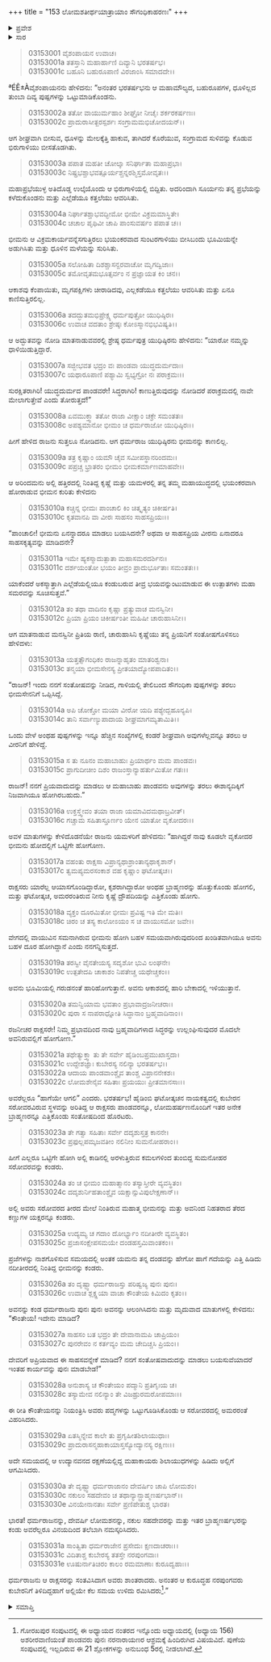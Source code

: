 +++
title = "153 ಲೋಮಶತೀರ್ಥಯಾತ್ರಾಯಾಂ ಸೌಗಂಧಿಕಾಹರಣಃ"
+++

<details><summary>ಪ್ರವೇಶ</summary>


।।   ಓಂ ಓಂ ನಮೋ ನಾರಾಯಣಾಯ।।   ಶ್ರೀ ವೇದವ್ಯಾಸಾಯ ನಮಃ ।।

ಶ್ರೀ ಕೃಷ್ಣದ್ವೈಪಾಯನ ವೇದವ್ಯಾಸ ವಿರಚಿತ  

**ಶ್ರೀ ಮಹಾಭಾರತ**

**ಆರಣ್ಯಕ ಪರ್ವ**

**ತೀರ್ಥಯಾತ್ರಾ ಪರ್ವ**

**ಅಧ್ಯಾಯ 153**

</details>


<details><summary>ಸಾರ</summary>

ಭಿರುಗಾಳಿ ಬೀಸಲು ಯುಧಿಷ್ಠಿರನು ಭೀಮನನ್ನು ಕಾಣದೇ ದ್ರೌಪದಿಯನ್ನು ಕೇಳಿದುದು (1-9). ದ್ರೌಪದಿಯಿಂದ ವಿಷಯವನ್ನು ತಿಳಿದ ಯುಧಿಷ್ಠಿರನು ಘಟೋತ್ಕಚನ ಸಹಾಯದಿಂದ ಭೀಮನಿದ್ದಲ್ಲಿಗೆ ಹೋಗಿ ರಾಕ್ಷಸರನ್ನು ಸಂತವಿಸಿದುದು (10-31).

</details>



> 03153001 ವೈಶಂಪಾಯನ ಉವಾಚ।  
03153001a ತತಸ್ತಾನಿ ಮಹಾರ್ಹಾಣಿ ದಿವ್ಯಾನಿ ಭರತರ್ಷಭ।  
03153001c ಬಹೂನಿ ಬಹುರೂಪಾಣಿ ವಿರಜಾಂಸಿ ಸಮಾದದೇ।।

ªÉÊ±Àವೈಶಂಪಾಯನನು ಹೇಳಿದನು: “ಅನಂತರ ಭರತರ್ಷಭನು ಆ ಮಹಾಮೌಲ್ಯದ, ಬಹುರೂಪಗಳ, ಧೂಳಿಲ್ಲದ ತುಂಬಾ ದಿವ್ಯ ಪುಷ್ಪಗಳನ್ನು ಒಟ್ಟುಮಾಡಿಕೊಂಡನು.

> 03153002a ತತೋ ವಾಯುರ್ಮಹಾಂ ಶೀಘ್ರೋ ನೀಚೈಃ ಶರ್ಕರಕರ್ಷಣಃ।  
03153002c ಪ್ರಾದುರಾಸೀತ್ಖರಸ್ಪರ್ಶಃ ಸಂಗ್ರಾಮಮಭಿಚೋದಯನ್।।

ಆಗ ಶೀಘ್ರವಾಗಿ ಬೀಸುವ, ಧೂಳನ್ನು ಮೇಲಕ್ಕೆತ್ತಿ ಹಾಕುವ, ತಾಗಿದರೆ ಕೊರೆಯುವ, ಸಂಗ್ರಾಮದ ಸುಳಿವನ್ನು ಕೊಡುವ ಭಿರುಗಾಳಿಯು ಬೀಸತೊಡಗಿತು.

> 03153003a ಪಪಾತ ಮಹತೀ ಚೋಲ್ಕಾ ಸನಿರ್ಘಾತಾ ಮಹಾಪ್ರಭಾ।   
03153003c ನಿಷ್ಪ್ರಭಶ್ಚಾಭವತ್ಸೂರ್ಯಶ್ಚನ್ನರಶ್ಮಿಸ್ತಮೋವೃತಃ।।

ಮಹಾಪ್ರಭೆಯುಳ್ಳ ಅತಿದೊಡ್ಡ ಉಲ್ಕೆಯೊಂದು ಆ ಭಿರುಗಾಳಿಯಲ್ಲಿ ಬಿದ್ದಿತು. ಅದರಿಂದಾಗಿ ಸೂರ್ಯನು ತನ್ನ ಪ್ರಭೆಯನ್ನು ಕಳೆದುಕೊಂಡನು ಮತ್ತು ಎಲ್ಲೆಡೆಯೂ ಕತ್ತಲೆಯು ಆವರಿಸಿತು.

> 03153004a ನಿರ್ಘಾತಶ್ಚಾಭವದ್ಭೀಮೋ ಭೀಮೇ ವಿಕ್ರಮಮಾಸ್ಥಿತೇ।  
03153004c ಚಚಾಲ ಪೃಥಿವೀ ಚಾಪಿ ಪಾಂಸುವರ್ಷಂ ಪಪಾತ ಚ।।

ಭೀಮನು ಆ ವಿಕ್ರಮಕಾರ್ಯವನ್ನೆಸಗುತ್ತಿರಲು ಭಯಂಕರವಾದ ಸುಂಟರಗಾಳಿಯು ಬೀಸಿಬಂದು ಭೂಮಿಯನ್ನೇ ಅಡುಗಿಸಿತು ಮತ್ತು ಧೂಳಿನ ಮಳೆಯನ್ನು ಸುರಿಸಿತು.

> 03153005a ಸಲೋಹಿತಾ ದಿಶಶ್ಚಾಸನ್ಖರವಾಚೋ ಮೃಗದ್ವಿಜಾಃ।  
03153005c ತಮೋವೃತಮಭೂತ್ಸರ್ವಂ ನ ಪ್ರಜ್ಞಾಯತ ಕಿಂ ಚನ।।

ಆಕಾಶವು ಕೆಂಪಾಯಿತು, ಮೃಗಪಕ್ಷಿಗಳು ಚೀರಾಡಿದವು, ಎಲ್ಲಕಡೆಯೂ ಕತ್ತಲೆಯು ಆವರಿಸಿತು ಮತ್ತು ಏನೂ ಕಾಣಿಸುತ್ತಿರಲಿಲ್ಲ.

> 03153006a ತದದ್ಭುತಮಭಿಪ್ರೇಕ್ಷ್ಯ ಧರ್ಮಪುತ್ರೋ ಯುಧಿಷ್ಠಿರಃ।  
03153006c ಉವಾಚ ವದತಾಂ ಶ್ರೇಷ್ಠಃ ಕೋಽಸ್ಮಾನಭಿಭವಿಷ್ಯತಿ।।

ಆ ಅದ್ಭುತವನ್ನು ನೋಡಿ ಮಾತನಾಡುವವರಲ್ಲಿ ಶ್ರೇಷ್ಠ ಧರ್ಮಪುತ್ರ ಯುಧಿಷ್ಠಿರನು ಹೇಳಿದನು: “ಯಾರೋ ನಮ್ಮನ್ನು ಧಾಳಿಯಿಡುತ್ತಿದ್ದಾರೆ.

> 03153007a ಸಜ್ಜೀಭವತ ಭದ್ರಂ ವಃ ಪಾಂಡವಾ ಯುದ್ಧದುರ್ಮದಾಃ।  
03153007c ಯಥಾರೂಪಾಣಿ ಪಶ್ಯಾಮಿ ಸ್ವಭ್ಯಗ್ರೋ ನಃ ಪರಾಕ್ರಮಃ।।

ಸುರಕ್ಷಿತರಾಗಿರಿ! ಯುದ್ಧದುರ್ಮದ ಪಾಂಡವರೇ! ಸಿದ್ಧರಾಗಿರಿ! ಕಾಣುತ್ತಿರುವುದನ್ನು ನೋಡಿದರೆ ಪರಾಕ್ರಮದಲ್ಲಿ ನಾವೇ ಮೇಲಾಗುತ್ತೇವೆ ಎಂದು ತೋರುತ್ತದೆ!”

> 03153008a ಏವಮುಕ್ತ್ವಾ ತತೋ ರಾಜಾ ವೀಕ್ಷಾಂ ಚಕ್ರೇ ಸಮಂತತಃ।  
03153008c ಅಪಶ್ಯಮಾನೋ ಭೀಮಂ ಚ ಧರ್ಮರಾಜೋ ಯುಧಿಷ್ಠಿರಃ।।

ಹೀಗೆ ಹೇಳಿದ ರಾಜನು ಸುತ್ತಲೂ ನೋಡಿದನು. ಆಗ ಧರ್ಮರಾಜ ಯುಧಿಷ್ಠಿರನು ಭೀಮನನ್ನು ಕಾಣಲಿಲ್ಲ.

> 03153009a ತತ್ರ ಕೃಷ್ಣಾಂ ಯಮೌ ಚೈವ ಸಮೀಪಸ್ಥಾನರಿಂದಮಃ।  
03153009c ಪಪ್ರಚ್ಚ ಭ್ರಾತರಂ ಭೀಮಂ ಭೀಮಕರ್ಮಾಣಮಾಹವೇ।।

ಆ ಅರಿಂದಮನು ಅಲ್ಲಿ ಹತ್ತಿರದಲ್ಲಿ ನಿಂತಿದ್ದ ಕೃಷ್ಣೆ ಮತ್ತು ಯಮಳರಲ್ಲಿ ತನ್ನ ತಮ್ಮ ಮಹಾಯುದ್ಧದಲ್ಲಿ ಭಯಂಕರವಾಗಿ ಹೋರಾಡುವ ಭೀಮನ ಕುರಿತು ಕೇಳಿದನು

> 03153010a ಕಚ್ಚಿನ್ನ ಭೀಮಃ ಪಾಂಚಾಲಿ ಕಿಂ ಚಿತ್ಕೃತ್ಯಂ ಚಿಕೀರ್ಷತಿ।  
03153010c ಕೃತವಾನಪಿ ವಾ ವೀರಃ ಸಾಹಸಂ ಸಾಹಸಪ್ರಿಯಃ।।

“ಪಾಂಚಾಲೀ! ಭೀಮನು ಏನನ್ನಾದರೂ ಮಾಡಲು ಬಯಸಿದನೇ? ಅಥವಾ ಆ ಸಾಹಸಪ್ರಿಯ ವೀರನು ಏನಾದರೂ ಸಾಹಸಕೃತ್ಯವನ್ನು ಮಾಡಿದನೇ?

> 03153011a ಇಮೇ ಹ್ಯಕಸ್ಮಾದುತ್ಪಾತಾ ಮಹಾಸಮರದರ್ಶಿನಃ।  
03153011c ದರ್ಶಯಂತೋ ಭಯಂ ತೀವ್ರಂ ಪ್ರಾದುರ್ಭೂತಾಃ ಸಮಂತತಃ।।

ಯಾಕೆಂದರೆ ಅಕಸ್ಮಾತ್ತಾಗಿ ಎಲ್ಲೆಡೆಯಲ್ಲಿಯೂ ಕಂಡುಬರುವ ತೀವ್ರ ಭಯವನ್ನುಂಟುಮಾಡುವ ಈ ಉತ್ಪಾತಗಳು ಮಹಾ ಸಮರವನ್ನು ಸೂಚಿಸುತ್ತವೆ.”

> 03153012a ತಂ ತಥಾ ವಾದಿನಂ ಕೃಷ್ಣಾ ಪ್ರತ್ಯುವಾಚ ಮನಸ್ವಿನೀ।  
03153012c ಪ್ರಿಯಾ ಪ್ರಿಯಂ ಚಿಕೀರ್ಷಂತೀ ಮಹಿಷೀ ಚಾರುಹಾಸಿನೀ।।

ಆಗ ಮಾತನಾಡುವ ಮನಸ್ವಿನೀ ಪ್ರಿತಿಯ ರಾಣಿ, ಚಾರುಹಾಸಿನಿ ಕೃಷ್ಣೆಯು ತನ್ನ ಪ್ರಿಯನಿಗೆ ಸಂತೋಷಗೊಳಿಸಲು ಹೇಳಿದಳು:

> 03153013a ಯತ್ತತ್ಸೌಗಂಧಿಕಂ ರಾಜನ್ನಾಹೃತಂ ಮಾತರಿಶ್ವನಾ।  
03153013c ತನ್ಮಯಾ ಭೀಮಸೇನಸ್ಯ ಪ್ರೀತಯಾದ್ಯೋಪಪಾದಿತಂ।।

“ರಾಜನ್! ಇಂದು ನನಗೆ ಸಂತೋಷವನ್ನು ನೀಡಿದ, ಗಾಳಿಯಲ್ಲಿ ತೇಲಿಬಂದ ಸೌಗಂಧಿಕಾ ಪುಷ್ಪಗಳನ್ನು ತರಲು ಭೀಮಸೇನನಿಗೆ ಒಪ್ಪಿಸಿದ್ದೆ.

> 03153014a ಅಪಿ ಚೋಕ್ತೋ ಮಯಾ ವೀರೋ ಯದಿ ಪಶ್ಯೇದ್ಬಹೂನ್ಯಪಿ।   
03153014c ತಾನಿ ಸರ್ವಾಣ್ಯುಪಾದಾಯ ಶೀಘ್ರಮಾಗಮ್ಯತಾಮಿತಿ।।

ಒಂದು ವೇಳೆ ಅಂಥಹ ಪುಷ್ಪಗಳನ್ನು ಇನ್ನೂ ಹೆಚ್ಚಿನ ಸಂಖ್ಯೆಗಳಲ್ಲಿ ಕಂಡರೆ ಶೀಘ್ರವಾಗಿ ಅವುಗಳೆಲ್ಲವನ್ನೂ ತರಲು ಆ ವೀರನಿಗೆ ಹೇಳಿದ್ದೆ.

> 03153015a ಸ ತು ನೂನಂ ಮಹಾಬಾಹುಃ ಪ್ರಿಯಾರ್ಥಂ ಮಮ ಪಾಂಡವಃ।  
03153015c ಪ್ರಾಗುದೀಚೀಂ ದಿಶಂ ರಾಜಂಸ್ತಾನ್ಯಾಹರ್ತುಮಿತೋ ಗತಃ।।

ರಾಜನ್! ನನಗೆ ಪ್ರಿಯವಾದುದನ್ನು ಮಾಡಲು ಆ ಮಹಾಬಾಹು ಪಾಂಡವನು ಅವುಗಳನ್ನು ತರಲು ಈಶಾನ್ಯದಿಕ್ಕಿಗೆ ನಿಜವಾಗಿಯೂ ಹೋಗಿರಬಹುದು.”

> 03153016a ಉಕ್ತಸ್ತ್ವೇವಂ ತಯಾ ರಾಜಾ ಯಮಾವಿದಮಥಾಬ್ರವೀತ್।  
03153016c ಗಚ್ಚಾಮ ಸಹಿತಾಸ್ತೂರ್ಣಂ ಯೇನ ಯಾತೋ ವೃಕೋದರಃ।।

ಅವಳ ಮಾತುಗಳನ್ನು ಕೇಳಿದೊಡನೆಯೇ ರಾಜನು ಯಮಳರಿಗೆ ಹೇಳಿದನು: “ಹಾಗಿದ್ದರೆ ನಾವು ಕೂಡಲೇ ವೃಕೋದರ ಭೀಮನು ಹೋದಲ್ಲಿಗೆ ಒಟ್ಟಿಗೇ ಹೋಗೋಣ.

> 03153017a ವಹಂತು ರಾಕ್ಷಸಾ ವಿಪ್ರಾನ್ಯಥಾಶ್ರಾಂತಾನ್ಯಥಾಕೃಶಾನ್।   
03153017c ತ್ವಮಪ್ಯಮರಸಂಕಾಶ ವಹ ಕೃಷ್ಣಾಂ ಘಟೋತ್ಕಚ।।

ರಾಕ್ಷಸರು ಯಾರೆಲ್ಲ ಆಯಾಸಗೊಂಡಿದ್ದಾರೋ, ಕೃಶರಾಗಿದ್ದಾರೋ ಅಂಥಹ ಬ್ರಾಹ್ಮಣರನ್ನು ಹೊತ್ತುಕೊಂಡು ಹೋಗಲಿ, ಮತ್ತು ಘಟೋತ್ಕಚ, ಅಮರರಂತಿರುವ ನೀನು ಕೃಷ್ಣೆ ದ್ರೌಪದಿಯನ್ನು ಎತ್ತಿಕೊಂಡು ಹೋಗು.

> 03153018a ವ್ಯಕ್ತಂ ದೂರಮಿತೋ ಭೀಮಃ ಪ್ರವಿಷ್ಟ ಇತಿ ಮೇ ಮತಿಃ।  
03153018c ಚಿರಂ ಚ ತಸ್ಯ ಕಾಲೋಽಯಂ ಸ ಚ ವಾಯುಸಮೋ ಜವೇ।।

ವೇಗದಲ್ಲಿ ವಾಯುವಿನ ಸಮನಾಗಿರುವ ಭೀಮನು ಹೋಗಿ ಬಹಳ ಸಮಯವಾಗಿರುವುದರಿಂದ ಖಂಡಿತವಾಗಿಯೂ ಅವನು ಬಹಳ ದೂರ ಹೋಗಿದ್ದಾನೆ ಎಂದು ನನಗನ್ನಿಸುತ್ತದೆ.

> 03153019a ತರಸ್ವೀ ವೈನತೇಯಸ್ಯ ಸದೃಶೋ ಭುವಿ ಲಂಘನೇ।  
03153019c ಉತ್ಪತೇದಪಿ ಚಾಕಾಶಂ ನಿಪತೇಚ್ಚ ಯಥೇಚ್ಚಕಂ।।

ಅವನು ಭೂಮಿಯಲ್ಲಿ ಗರುಡನಂತೆ ಹಾರಿಹೋಗುತ್ತಾನೆ. ಅವನು ಆಕಾಶದಲ್ಲಿ ಹಾರಿ ಬೇಕಾದಲ್ಲಿ ಇಳಿಯುತ್ತಾನೆ.

> 03153020a ತಮನ್ವಿಯಾಮ ಭವತಾಂ ಪ್ರಭಾವಾದ್ರಜನೀಚರಾಃ।   
03153020c ಪುರಾ ಸ ನಾಪರಾಧ್ನೋತಿ ಸಿದ್ಧಾನಾಂ ಬ್ರಹ್ಮವಾದಿನಾಂ।।

ರಜನೀಚರ ರಾಕ್ಷಸರೇ! ನಿಮ್ಮ ಪ್ರಭಾವದಿಂದ ನಾವು ಬ್ರಹ್ಮವಾದಿಗಳಾದ ಸಿದ್ಧರನ್ನು ಉಲ್ಲಂಘಿಸುವುದರ ಮೊದಲೇ ಅವನಿರುವಲ್ಲಿಗೆ ಹೋಗೋಣ.”

> 03153021a ತಥೇತ್ಯುಕ್ತ್ವಾ ತು ತೇ ಸರ್ವೇ ಹೈಡಿಂಬಪ್ರಮುಖಾಸ್ತದಾ।  
03153021c ಉದ್ದೇಶಜ್ಞಾಃ ಕುಬೇರಸ್ಯ ನಲಿನ್ಯಾ ಭರತರ್ಷಭ।।   
03153022a ಆದಾಯ ಪಾಂಡವಾಂಶ್ಚೈವ ತಾಂಶ್ಚ ವಿಪ್ರಾನನೇಕಶಃ।  
03153022c ಲೋಮಶೇನೈವ ಸಹಿತಾಃ ಪ್ರಯಯುಃ ಪ್ರೀತಮಾನಸಾಃ।।

ಅವರೆಲ್ಲರೂ “ಹಾಗೆಯೇ ಆಗಲಿ” ಎಂದರು. ಭರತರ್ಷಭ! ಹೈಡಿಂಬಿ ಘಟೋತ್ಕಚನ ನಾಯಕತ್ವದಲ್ಲಿ ಕುಬೇರನ ಸರೋವರವಿರುವ ಸ್ಥಳವನ್ನು ಅರಿತಿದ್ದ ಆ ರಾಕ್ಷಸರು ಪಾಂಡವರನ್ನೂ, ಲೋಮಹರ್ಷಣನೊಂದಿಗೆ ಇತರ ಅನೇಕ ಬ್ರಾಹ್ಮಣರನ್ನೂ ಎತ್ತಿಕೊಂಡು ಸಂತೋಷದಿಂದ ಹೊರಟರು.

> 03153023a ತೇ ಗತ್ವಾ ಸಹಿತಾಃ ಸರ್ವೇ ದದೃಶುಸ್ತತ್ರ ಕಾನನೇ।  
03153023c ಪ್ರಫುಲ್ಲಪಮ್ಕಜವತೀಂ ನಲಿನೀಂ ಸುಮನೋಹರಾಂ।।

ಹೀಗೆ ಎಲ್ಲರೂ ಒಟ್ಟಿಗೇ ಹೋಗಿ ಅಲ್ಲಿ ಕಾಡಿನಲ್ಲಿ ಅರಳುತ್ತಿರುವ ಕಮಲಗಳಿಂದ ತುಂಬಿದ್ದ ಸುಮನೋಹರ ಸರೋವರವನ್ನು ಕಂಡರು.

> 03153024a ತಂ ಚ ಭೀಮಂ ಮಹಾತ್ಮಾನಂ ತಸ್ಯಾಸ್ತೀರೇ ವ್ಯವಸ್ಥಿತಂ।  
03153024c ದದೃಶುರ್ನಿಹತಾಂಶ್ಚೈವ ಯಕ್ಷಾನ್ಸುವಿಪುಲೇಕ್ಷಣಾನ್।।

ಅಲ್ಲಿ ಅವರು ಸರೋವರದ ತೀರದ ಮೇಲೆ ನಿಂತಿರುವ ಮಹಾತ್ಮ ಭೀಮನನ್ನು ಮತ್ತು ಅವನಿಂದ ನಿಹತರಾದ ತೆರದ ಕಣ್ಣುಗಳ ಯಕ್ಷರನ್ನೂ ಕಂಡರು.

> 03153025a ಉದ್ಯಮ್ಯ ಚ ಗದಾಂ ದೋರ್ಭ್ಯಾಂ ನದೀತೀರೇ ವ್ಯವಸ್ಥಿತಂ।  
03153025c ಪ್ರಜಾಸಂಕ್ಷೇಪಸಮಯೇ ದಂಡಹಸ್ತಮಿವಾಂತಕಂ।।

ಪ್ರಜೆಗಳನ್ನು ನಾಶಗೊಳಿಸುವ ಸಮಯದಲ್ಲಿ ಅಂತಕ ಯಮನು ತನ್ನ ದಂಡವನ್ನು ಹೇಗೋ ಹಾಗೆ ಗದೆಯನ್ನು ಎತ್ತಿ ಹಿಡಿದು ನದೀತೀರದಲ್ಲಿ ನಿಂತಿದ್ದ ಭೀಮನನ್ನು ಕಂಡರು.

> 03153026a ತಂ ದೃಷ್ಟ್ವಾ ಧರ್ಮರಾಜಸ್ತು ಪರಿಷ್ವಜ್ಯ ಪುನಃ ಪುನಃ।  
03153026c ಉವಾಚ ಶ್ಲಕ್ಷ್ಣಯಾ ವಾಚಾ ಕೌಂತೇಯ ಕಿಮಿದಂ ಕೃತಂ।।

ಅವನನ್ನು ಕಂಡ ಧರ್ಮರಾಜನು ಪುನಃ ಪುನಃ ಅವನನ್ನು ಆಲಂಗಿಸಿದನು ಮತ್ತು ಮೃದುವಾದ ಮಾತುಗಳಲ್ಲಿ ಕೇಳಿದನು: “ಕೌಂತೇಯ! ಇದೇನು ಮಾಡಿದೆ?

> 03153027a ಸಾಹಸಂ ಬತ ಭದ್ರಂ ತೇ ದೇವಾನಾಮಪಿ ಚಾಪ್ರಿಯಂ।  
03153027c ಪುನರೇವಂ ನ ಕರ್ತವ್ಯಂ ಮಮ ಚೇದಿಚ್ಚಸಿ ಪ್ರಿಯಂ।।

ದೇವರಿಗೆ ಅಪ್ರಿಯವಾದ ಈ ಸಾಹಸವನ್ನೇಕೆ ಮಾಡಿದೆ? ನನಗೆ ಸಂತೋಷವಾದುದನ್ನು ಮಾಡಲು ಬಯಸುವೆಯಾದರೆ ಇಂತಹ ಕಾರ್ಯವನ್ನು ಪುನಃ ಮಾಡಬೇಡ!”

> 03153028a ಅನುಶಾಸ್ಯ ಚ ಕೌಂತೇಯಂ ಪದ್ಮಾನಿ ಪ್ರತಿಗೃಃಯ ಚ।  
03153028c ತಸ್ಯಾಮೇವ ನಲಿನ್ಯಾಂ ತೇ ವಿಜಹ್ರುರಮರೋಪಮಾಃ।।

ಈ ರೀತಿ ಕೌಂತೇಯನನ್ನು ನಿಯಂತ್ರಿಸಿ ಅವರು ಪದ್ಮಗಳನ್ನು ಒಟ್ಟುಗೂಡಿಸಿಕೊಂಡು ಆ ಸರೋವರದಲ್ಲಿ ಅಮರರಂತೆ ವಿಹರಿಸಿದರು.

> 03153029a ಏತಸ್ಮಿನ್ನೇವ ಕಾಲೇ ತು ಪ್ರಗೃಹೀತಶಿಲಾಯುಧಾಃ।  
03153029c ಪ್ರಾದುರಾಸನ್ಮಹಾಕಾಯಾಸ್ತಸ್ಯೋದ್ಯಾನಸ್ಯ ರಕ್ಷಿಣಃ।।

ಅದೇ ಸಮಯದಲ್ಲಿ ಆ ಉದ್ಯಾನವನದ ರಕ್ಷಣೆಯಲ್ಲಿದ್ದ ಮಹಾಕಾಯರು ಶಿಲಾಯುಧಗಳನ್ನು ಹಿಡಿದು ಅಲ್ಲಿಗೆ ಆಗಮಿಸಿದರು.

> 03153030a ತೇ ದೃಷ್ಟ್ವಾ ಧರ್ಮರಾಜಾನಂ ದೇವರ್ಷಿಂ ಚಾಪಿ ಲೋಮಶಂ।  
03153030c ನಕುಲಂ ಸಹದೇವಂ ಚ ತಥಾನ್ಯಾನ್ಬ್ರಾಹ್ಮಣರ್ಷಭಾನ್।।  
03153030e ವಿನಯೇನಾನತಾಃ ಸರ್ವೇ ಪ್ರಣಿಪೇತುಶ್ಚ ಭಾರತ।

ಭಾರತ! ಧರ್ಮರಾಜನನ್ನು, ದೇವರ್ಷಿ ಲೋಮಶನನ್ನು, ನಕುಲ ಸಹದೇವರನ್ನು ಮತ್ತು ಇತರ ಬ್ರಾಹ್ಮಣರ್ಷಭರನ್ನು ಕಂಡು ಅವರೆಲ್ಲರೂ ವಿನಯದಿಂದ ತಲೆಬಾಗಿ ನಮಸ್ಕರಿಸಿದರು.

> 03153031a ಸಾಂತ್ವಿತಾ ಧರ್ಮರಾಜೇನ ಪ್ರಸೇದುಃ ಕ್ಷಣದಾಚರಾಃ।।  
03153031c ವಿದಿತಾಶ್ಚ ಕುಬೇರಸ್ಯ ತತಸ್ತೇ ನರಪುಂಗವಾಃ।  
03153031e ಊಷುರ್ನಾತಿಚಿರಂ ಕಾಲಂ ರಮಮಾಣಾಃ ಕುರೂದ್ವಹಾಃ।।

ಧರ್ಮರಾಜನು ಆ ರಾಕ್ಷಸರನ್ನು ಸಂತವಿಸಿದಾಗ ಅವರು ಶಾಂತರಾದರು. ಅನಂತರ ಆ ಕುರೂದ್ಧಹ ನರಪುಂಗವರು ಕುಬೇರನಿಗೆ ತಿಳಿದಿದ್ದಹಾಗೆ ಅಲ್ಲಿಯೇ ಕೆಲ ಸಮಯ ಉಳಿದು ರಮಿಸಿದರು[^1].”

<details><summary>ಸಮಾಪ್ತಿ</summary>


ಇತಿ ಶ್ರೀ ಮಹಾಭಾರತೇ ಆರಣ್ಯಕಪರ್ವಣಿ ತೀರ್ಥಯಾತ್ರಾಪರ್ವಣಿ ಲೋಮಶತೀರ್ಥಯಾತ್ರಾಯಾಂ ಸೌಗಂಧಿಕಾಹರಣೇ ತ್ರಿಪಂಚಶದಧಿಕಶತತಮೋಽಧ್ಯಾಯಃ।  
ಇದು ಮಹಾಭಾರತದ ಆರಣ್ಯಕಪರ್ವದಲ್ಲಿ ತೀರ್ಥಯಾತ್ರಾಪರ್ವದಲ್ಲಿ ಲೋಮಶತೀರ್ಥಯಾತ್ರೆಯಲ್ಲಿ ಸೌಗಂಧಿಕಾಹರಣವೆಂಬ ನೂರಾಐವತ್ಮೂರನೆಯ ಅಧ್ಯಾಯವು.
ಇತಿ ಶ್ರೀ ಮಹಾಭಾರತೇ ಆರಣ್ಯಕಪರ್ವಣಿ ತೀರ್ಥಯಾತ್ರಾಪರ್ವಃ।  
ಇದು ಮಹಾಭಾರತದ ಆರಣ್ಯಕಪರ್ವದಲ್ಲಿ ತೀರ್ಥಯಾತ್ರಾಪರ್ವವು.
ಇದೂವರೆಗಿನ ಒಟ್ಟು ಮಹಾಪರ್ವಗಳು-2/18, ಉಪಪರ್ವಗಳು-33/100, ಅಧ್ಯಾಯಗಳು-450/1995, ಶ್ಲೋಕಗಳು-14731/73784.


</details>

[^1]: ಗೋರಖಪುರ ಸಂಪುಟದಲ್ಲಿ ಈ ಅಧ್ಯಾಯದ ನಂತರದ ಇನ್ನೊಂದು ಅಧ್ಯಾಯದಲ್ಲಿ (ಅಧ್ಯಾಯ 156) ಅಶರೀರವಾಣಿಯಂತೆ ಪಾಂಡವರು ಪುನಃ ನರನಾರಾಯಣರ ಆಶ್ರಮಕ್ಕೆ ಹಿಂದಿರುಗಿದ ವಿಷಯವಿದೆ. ಪುಣೆಯ ಸಂಪುಟದಲ್ಲಿ ಇಲ್ಲದಿರುವ ಈ 21 ಶ್ಲೋಕಗಳನ್ನು ಅನುಬಂಧ 5ರಲ್ಲಿ ನೀಡಲಾಗಿದೆ.